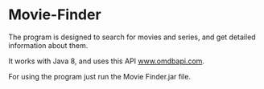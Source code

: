 # Movie-Finder

The program is designed to search for movies and series, and get detailed information about them.

It works with Java 8, and uses this API www.omdbapi.com.

For using the program just run the Movie Finder.jar file.
